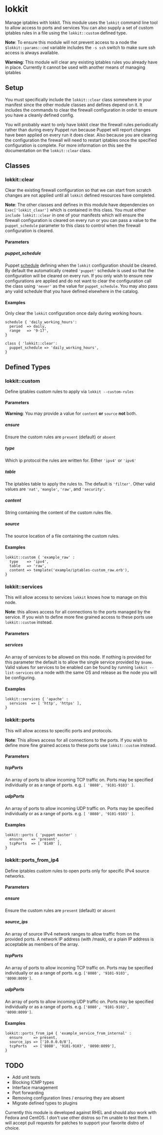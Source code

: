 # lokkit

Manage iptables with lokkit.  This module uses the `lokkit` command line tool to allow access to ports and services   You can also supply a set of custom iptables rules in a file using the `lokkit::custom` defined type.

**Note**: To ensure this module will not prevent access to a node the `$lokkit::params::cmd` variable includes the `-s ssh` switch to make sure ssh access is always available.

**Warning**: This module will clear any existing iptables rules you already have in place. Currently it cannot be used with another means of managing iptables

## Setup

You must specifically include the `lokkit::clear` class somewhere in your manifest since the other module classes and defines depend on it.  It includes the commands to clear the firewall configuration in order to ensure you have a cleanly defined config.

You will probably want to only have lokkit clear the firewall rules periodically rather than during every Puppet run because Puppet will report changes have been applied on every run it does clear.  Also because you are clearing the configuration the firewall will need to restart iptables once the specified configuration is complete. For more information on this see the documentation on the `lokkit::clear` class.

## Classes

### lokkit::clear

Clear the existing firewall configuration so that we can start from scratch changes are not applied until all `lokkit` defined resources have completed.

**Note**: The other classes and defines in this module have dependencies on `Exec['lokkit_clear']` which is contained in this class. You must either `include lokkit::clear` in one of your manifests which will ensure the firewall configuration is cleared on every run or you can pass a value to the `puppet_schedule` parameter to this class to control when the firewall configuration is cleared.

#### Parameters

##### puppet_schedule

Puppet [schedule](http://docs.puppetlabs.com/references/stable/type.html#schedule) defining when the `lokkit` configuration should be cleared.  By default the automatically created `'puppet'` schedule is used so that the configuration will be cleared on every run.  If you only wish to ensure new configurations are applied and do not want to clear the configuration call the class using `'never'` as the value for `puppet_schedule`.  You may also pass any valid schedule that you have defined elsewhere in the catalog.

#### Examples

Only clear the `lokkit` configuration once daily during working hours.

    schedule { 'daily_working_hours':
      period  => daily,
      range   => '9-17',
    }

    class { 'lokkit::clear':
      puppet_schedule => 'daily_working_hours',
    }

## Defined Types

### lokkit::custom

Define iptables custom rules to apply via `lokkit --custom-rules`

#### Parameters

**Warning**: You may provide a value for `content` **or** `source` **not** both.

##### ensure

Ensure the custom rules are `present` (default) or `absent`

##### type

Which ip protocol the rules are written for.  Either `'ipv4'` or `'ipv6'`

##### table

The iptables table to apply the rules to. The default is `'filter'`. Other valid values are `'nat'`, `'mangle'`, `'raw'`, and `'security'`.

##### content

String containing the content of the custom rules file.

##### source

The source location of a file containing the custom rules.

#### Examples

    lokkit::custom { 'example_raw' :
      type    => 'ipv4',
      table   => 'raw',
      content => template('example/iptables-custom_raw.erb'),
    }

### lokkit::services

This will allow access to services `lokkit` knows how to manage on this node.

**Note**: this allows access for all connections to the ports managed by the service. If you wish to define more fine grained access to these ports use `lokkit::custom` instead.

#### Parameters

##### services

An array of services to be allowed on this node.  If nothing is provided for this parameter the default is to allow the single service provided by `$name`.  Valid values for services to be enabled can be found by running `lokkit --list-services` on a node with the same OS and release as the node you will be configuring.

#### Examples

    lokkit::services { 'apache' :
      services  => [ 'http', 'https' ],
    }

### lokkit::ports

This will allow access to specific ports and protocols.

**Note**: This allows access for all connections to the ports. If you wish to define more fine grained access to these ports use `lokkit::custom` instead.

#### Parameters

##### tcpPorts

An array of ports to allow incoming TCP traffic on. Ports may be specified individually or as a range of ports. e.g. `[ '8080', '9101-9103' ]`.

##### udpPorts

An array of ports to allow incoming UDP traffic on. Ports may be specified individually or as a range of ports. e.g. `[ '8080', '9101-9103' ]`.

#### Examples

    lokkit::ports { 'puppet master' :
      ensure    => 'present',
      tcpPorts  => [ '8140' ],
    }

### lokkit::ports_from_ip4

Define iptables custom rules to open ports only for specific IPv4 source networks.

#### Parameters

##### ensure

Ensure the custom rules are `present` (default) or `absent`

##### source_ips

An array of source IPv4 network ranges to allow traffic from on the provided ports. A network IP address (with /mask), or a plain IP address is acceptable as members of the array.

##### tcpPorts

An array of ports to allow incoming TCP traffic on. Ports may be specified individually or as a range of ports. e.g. `['8080', '9101-9103', '8090:8099']`.

##### udpPorts

An array of ports to allow incoming UDP traffic on. Ports may be specified individually or as a range of ports. e.g. `['8080', '9101-9103', '8090:8099']`.

#### Examples

    lokkit::ports_from_ip4 { 'example_service_from_internal' :
      ensure     => present,
      source_ips => ['10.0.0.0/8'],
      tcpPorts   => ['8080', '9101-9103', '8090:8099'],
    }

## TODO
* Add unit tests
* Blocking ICMP types
* Interface management
* Port forwarding
* Removing configuration lines / ensuring they are absent
* Migrate defined types to plugins

Currently this module is developed against RHEL and should also work with Fedora and CentOS.  I don't use other distros so I'm unable to test them.  I will accept pull requests for patches to support your favorite distro of choice.
